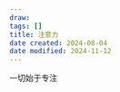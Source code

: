 ```yaml
---
draw:
tags: []
title: 注意力
date created: 2024-08-04
date modified: 2024-11-12
---
```


一切始于专注

<!-- more -->
